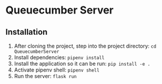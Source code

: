 # Queuecumber Server
## Installation
1. After cloning the project, step into the project directory: `cd QueuecumberServer`
2. Install dependencies: `pipenv install`
3. Install the application so it can be run: `pip install -e .`
4. Activate pipenv shell: `pipenv shell`
5. Run the server: `flask run`